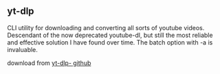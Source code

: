 
## yt-dlp
CLI utility for downloading and converting all sorts of youtube videos. Descendant of the now deprecated youtube-dl, but still the most reliable and effective solution I have found over time. The batch option with -a is invaluable. 

download from [yt-dlp- github](https://github.com/yt-dlp/yt-dlp)

